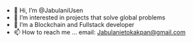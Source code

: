 - 👋 Hi, I’m @JabulaniUsen
- 👀 I’m interested in projects that solve global problems
- 🌱 I’m a Blockchain and Fullstack developer
- 📫 How to reach me ... email: Jabulanietokakpan@gmail.com 

<!---
JabulaniUsen/JabulaniUsen is a ✨ special ✨ repository because its `README.md` (this file) appears on your GitHub profile.
You can click the Preview link to take a look at your changes.
--->
